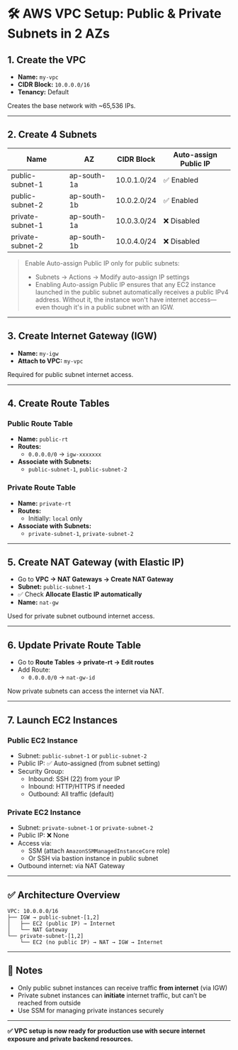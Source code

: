 # 🛠️ AWS VPC Setup: Public & Private Subnets in 2 AZs

## 1. Create the VPC

- **Name:** `my-vpc`
- **CIDR Block:** `10.0.0.0/16`
- **Tenancy:** Default

Creates the base network with ~65,536 IPs.

---

## 2. Create 4 Subnets

| Name              | AZ           | CIDR Block    | Auto-assign Public IP |
|------------------|--------------|---------------|------------------------|
| public-subnet-1  | ap-south-1a  | 10.0.1.0/24   | ✅ Enabled             |
| public-subnet-2  | ap-south-1b  | 10.0.2.0/24   | ✅ Enabled             |
| private-subnet-1 | ap-south-1a  | 10.0.3.0/24   | ❌ Disabled            |
| private-subnet-2 | ap-south-1b  | 10.0.4.0/24   | ❌ Disabled            |

> Enable Auto-assign Public IP only for public subnets:
> - Subnets → Actions → Modify auto-assign IP settings
> - Enabling Auto-assign Public IP ensures that any EC2 instance launched in the public subnet automatically receives a public IPv4 address. Without it, the instance won't have internet access—even though it's in a public subnet with an IGW.

---

## 3. Create Internet Gateway (IGW)

- **Name:** `my-igw`
- **Attach to VPC:** `my-vpc`

Required for public subnet internet access.

---

## 4. Create Route Tables

### Public Route Table

- **Name:** `public-rt`
- **Routes:**
  - `0.0.0.0/0` → `igw-xxxxxxx`
- **Associate with Subnets:**
  - `public-subnet-1`, `public-subnet-2`

### Private Route Table

- **Name:** `private-rt`
- **Routes:**
  - Initially: `local` only
- **Associate with Subnets:**
  - `private-subnet-1`, `private-subnet-2`

---

## 5. Create NAT Gateway (with Elastic IP)

- Go to **VPC → NAT Gateways → Create NAT Gateway**
- **Subnet:** `public-subnet-1`
- ✅ Check **Allocate Elastic IP automatically**
- **Name:** `nat-gw`

Used for private subnet outbound internet access.

---

## 6. Update Private Route Table

- Go to **Route Tables → private-rt → Edit routes**
- Add Route:
  - `0.0.0.0/0` → `nat-gw-id`

Now private subnets can access the internet via NAT.

---

## 7. Launch EC2 Instances

### Public EC2 Instance

- Subnet: `public-subnet-1` or `public-subnet-2`
- Public IP: ✅ Auto-assigned (from subnet setting)
- Security Group:
  - Inbound: SSH (22) from your IP
  - Inbound: HTTP/HTTPS if needed
  - Outbound: All traffic (default)

### Private EC2 Instance

- Subnet: `private-subnet-1` or `private-subnet-2`
- Public IP: ❌ None
- Access via:
  - SSM (attach `AmazonSSMManagedInstanceCore` role)
  - Or SSH via bastion instance in public subnet
- Outbound internet: via NAT Gateway

---

## ✅ Architecture Overview

```
VPC: 10.0.0.0/16
├── IGW → public-subnet-[1,2]
│   ├── EC2 (public IP) → Internet
│   └── NAT Gateway
└── private-subnet-[1,2]
    └── EC2 (no public IP) → NAT → IGW → Internet
```


---

## 🔐 Notes

- Only public subnet instances can receive traffic **from internet** (via IGW)
- Private subnet instances can **initiate** internet traffic, but can’t be reached from outside
- Use SSM for managing private instances securely

---

**✅ VPC setup is now ready for production use with secure internet exposure and private backend resources.**

